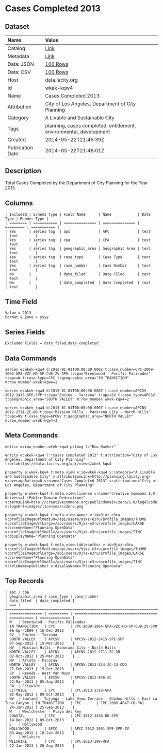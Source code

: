 # Cases Completed 2013

## Dataset

| Name | Value |
| :--- | :---- |
| Catalog | [Link](https://catalog.data.gov/dataset/cases-completed-2013-f6728) |
| Metadata | [Link](https://data.lacity.org/api/views/wkek-kqw4) |
| Data: JSON | [100 Rows](https://data.lacity.org/api/views/wkek-kqw4/rows.json?max_rows=100) |
| Data: CSV | [100 Rows](https://data.lacity.org/api/views/wkek-kqw4/rows.csv?max_rows=100) |
| Host | data.lacity.org |
| Id | wkek-kqw4 |
| Name | Cases Completed 2013 |
| Attribution | City of Los Angeles, Department of City Planning |
| Category | A Livable and Sustainable City |
| Tags | planning, cases completed, entitlement, environmental, development |
| Created | 2014-05-22T21:46:39Z |
| Publication Date | 2014-05-22T21:48:01Z |

## Description

Total Cases Completed by the Department of City Planning for the Year 2013.

## Columns

```ls
| Included | Schema Type | Field Name      | Name            | Data Type | Render Type |
| ======== | =========== | =============== | =============== | ========= | =========== |
| Yes      | series tag  | apc             | APC             | text      | text        |
| Yes      | series tag  | cpa             | CPA             | text      | text        |
| Yes      | series tag  | geographic_area | Geographic Area | text      | text        |
| Yes      | series tag  | case_type       | Case Type       | text      | text        |
| Yes      | series tag  | case_number     | Case Number     | text      | text        |
| No       |             | date_filed      | Date Filed      | text      | text        |
| No       |             | date_completed  | Date Completed  | text      | text        |
```

## Time Field

```ls
Value = 2013
Format & Zone = yyyy
```

## Series Fields

```ls
Excluded Fields = date_filed,date_completed
```

## Data Commands

```ls
series e:wkek-kqw4 d:2013-01-01T00:00:00.000Z t:case_number=CPC-2009-1064-GPA-VZC-HD-SP-CUB-ZV-SPR t:cpa="Brentwood - Pacific Palisades" t:apc=W t:case_type=CPC t:geographic_area="IN TRANSITION" m:row_number.wkek-kqw4=1

series e:wkek-kqw4 d:2013-01-01T00:00:00.000Z t:case_number=APCSV-2012-2415-SPE-SPP t:cpa="Encino - Tarzana" t:apc=SV t:case_type=APCSV t:geographic_area="SOUTH VALLEY" m:row_number.wkek-kqw4=2

series e:wkek-kqw4 d:2013-01-01T00:00:00.000Z t:case_number=APCNV-2012-2711-ZC-DB t:cpa="Mission Hills - Panorama City - North Hills" t:apc=NV t:case_type=APCNV t:geographic_area="NORTH VALLEY" m:row_number.wkek-kqw4=3
```

## Meta Commands

```ls
metric m:row_number.wkek-kqw4 p:long l:"Row Number"

entity e:wkek-kqw4 l:"Cases Completed 2013" t:attribution="City of Los Angeles, Department of City Planning" t:url=https://data.lacity.org/api/views/wkek-kqw4

property e:wkek-kqw4 t:meta.view v:id=wkek-kqw4 v:category="A Livable and Sustainable City" v:attributionLink=http://planning.lacity.org/ v:averageRating=0 v:name="Cases Completed 2013" v:attribution="City of Los Angeles, Department of City Planning"

property e:wkek-kqw4 t:meta.view.license v:name="Creative Commons 1.0 Universal (Public Domain Dedication)" v:termsLink=http://creativecommons.org/publicdomain/zero/1.0/legalcode v:logoUrl=images/licenses/ccZero.png

property e:wkek-kqw4 t:meta.view.owner v:id=9jxz-e3ru v:profileImageUrlMedium=/api/users/9jxz-e3ru/profile_images/THUMB v:profileImageUrlLarge=/api/users/9jxz-e3ru/profile_images/LARGE v:screenName="Planning OpenData" v:profileImageUrlSmall=/api/users/9jxz-e3ru/profile_images/TINY v:displayName="Planning OpenData"

property e:wkek-kqw4 t:meta.view.tableauthor v:id=9jxz-e3ru v:profileImageUrlMedium=/api/users/9jxz-e3ru/profile_images/THUMB v:profileImageUrlLarge=/api/users/9jxz-e3ru/profile_images/LARGE v:screenName="Planning OpenData" v:profileImageUrlSmall=/api/users/9jxz-e3ru/profile_images/TINY v:roleName=publisher v:displayName="Planning OpenData"
```

## Top Records

```ls
| apc | cpa                                                                        | geographic_area | case_type | case_number                            | date_filed  | date_completed | 
| === | ========================================================================== | =============== | ========= | ====================================== | =========== | ============== | 
| W   | Brentwood - Pacific Palisades                                              | IN TRANSITION   | CPC       | CPC-2009-1064-GPA-VZC-HD-SP-CUB-ZV-SPR | 06-Apr-2009 | 16-Dec-2013    | 
| SV  | Encino - Tarzana                                                           | SOUTH VALLEY    | APCSV     | APCSV-2012-2415-SPE-SPP                | 07-Sep-2012 | 19-Mar-2013    | 
| NV  | Mission Hills - Panorama City - North Hills                                | NORTH VALLEY    | APCNV     | APCNV-2012-2711-ZC-DB                  | 02-Oct-2012 | 29-Mar-2013    | 
| NV  | Arleta - Pacoima                                                           | NORTH VALLEY    | APCNV     | APCNV-2013-534-ZC-CU-CDO               | 27-Feb-2013 | 15-Oct-2013    | 
| SV  | Reseda - West Van Nuys                                                     | SOUTH VALLEY    | APCSV     | APCSV-2013-846-ZC                      | 22-Mar-2013 | 05-Aug-2013    | 
| CW  | Citywide                                                                   | CITYWIDE        | CPC       | CPC-2013-1318-GPA                      | 02-May-2013 | 09-Oct-2013    | 
| NV  | Sunland - Tujunga - Lake View Terrace - Shadow Hills - East La Tuna Canyon | IN TRANSITION   | CPC       | CPC-2006-4047-CU-PA1                   | 24-Jun-2013 | 25-Sep-2013    | 
| W   | Westchester - Playa del Rey                                                | COASTAL         | CPC       | CPC-2012-3436-DB-SPR                   | 14-Dec-2012 | 09-Oct-2013    | 
| C   | Hollywood                                                                  | HOLLYWOOD       | APCC      | APCC-2012-2091-SPE-SPP-ZV              | 03-Aug-2012 | 10-Jan-2013    | 
| C   | Wilshire                                                                   | WILSHIRE        | CPC       | CPC-2013-190-RFA                       | 22-Jan-2013 | 26-Aug-2013    | 
```